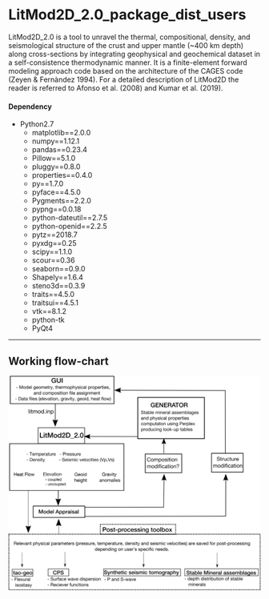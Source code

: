 # LitMod2D_2.0_package_dist_users
LitMod2D_2.0 is a tool  to unravel the thermal, compositional, density, and seismological structure of the crust and upper mantle (~400 km depth) along cross-sections by integrating geophysical and geochemical dataset in a self-consistence thermodynamic manner. It is a finite-element forward modeling approach code based on the architecture of the CAGES code (Zeyen & Fernàndez 1994). For a detailed description of LitMod2D the reader is referred to Afonso et al. (2008) and Kumar et al. (2019).


#### Dependency
* Python2.7
	- matplotlib==2.0.0
	-  numpy==1.12.1
	- pandas==0.23.4
	- Pillow==5.1.0
	- pluggy==0.8.0
	 - properties==0.4.0
	- py==1.7.0
	- pyface==4.5.0
	- Pygments==2.2.0
	- pypng==0.0.18
	- python-dateutil==2.7.5
	- python-openid==2.2.5
	- pytz==2018.7
	- pyxdg==0.25
	- scipy==1.1.0
	- scour==0.36
	- seaborn==0.9.0
	- Shapely==1.6.4
	- steno3d==0.3.9
	- traits==4.5.0
	- traitsui==4.5.1
	- vtk==8.1.2 
	- python-tk
	- PyQt4

---
## Working flow-chart
![Earthquake back-projection method](https://github.com/ajay6763/LitMod2D_2.0_package_dist_users/blob/master/GUI/Images/LitMod_scheme_new.png)

